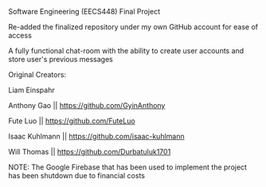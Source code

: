Software Engineering (EECS448) Final Project

Re-added the finalized repository under my own GitHub account for ease of access

A fully functional chat-room with the ability to create user accounts and store user's previous messages



Original Creators:

Liam Einspahr

Anthony Gao || https://github.com/GyinAnthony 

Fute Luo || https://github.com/FuteLuo

Isaac Kuhlmann || https://github.com/isaac-kuhlmann

Will Thomas || https://github.com/Durbatuluk1701
 


NOTE: The Google Firebase that has been used to implement the project has been shutdown due to financial costs
